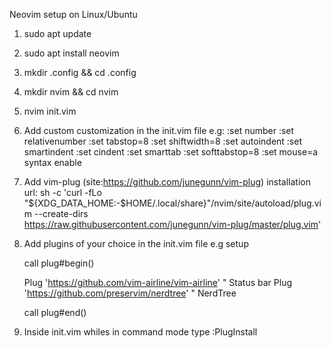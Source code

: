 Neovim setup on Linux/Ubuntu

1. sudo apt update
2. sudo apt install neovim
3. mkdir .config && cd .config
4. mkdir nvim && cd nvim
5. nvim init.vim
6. Add custom customization in the init.vim file e.g:
:set number
:set relativenumber
:set tabstop=8 
:set shiftwidth=8
:set autoindent
:set smartindent
:set cindent
:set smarttab
:set softtabstop=8
:set mouse=a
syntax enable

7. Add vim-plug (site:https://github.com/junegunn/vim-plug)
installation url:  sh -c 'curl -fLo "${XDG_DATA_HOME:-$HOME/.local/share}"/nvim/site/autoload/plug.vim --create-dirs \
       https://raw.githubusercontent.com/junegunn/vim-plug/master/plug.vim'
       
8. Add plugins of your choice in the init.vim file e.g setup

   call plug#begin()
   
   Plug 'https://github.com/vim-airline/vim-airline' " Status bar
   Plug 'https://github.com/preservim/nerdtree' " NerdTree

   call plug#end()
   
 9. Inside init.vim whiles in command mode type
    :PlugInstall 
  
